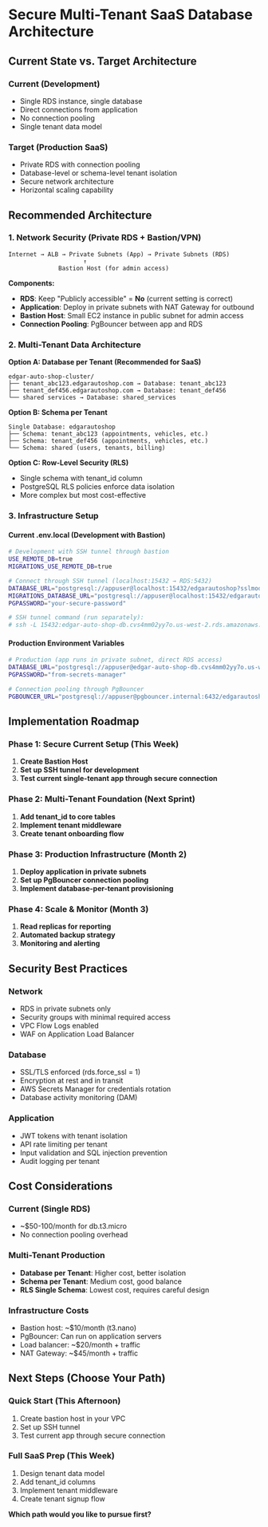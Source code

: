 # Secure Multi-Tenant SaaS Database Architecture

## Current State vs. Target Architecture

### Current (Development)
- Single RDS instance, single database
- Direct connections from application
- No connection pooling
- Single tenant data model

### Target (Production SaaS)
- Private RDS with connection pooling
- Database-level or schema-level tenant isolation
- Secure network architecture
- Horizontal scaling capability

## Recommended Architecture

### 1. Network Security (Private RDS + Bastion/VPN)

```
Internet → ALB → Private Subnets (App) → Private Subnets (RDS)
                     ↑
              Bastion Host (for admin access)
```

**Components:**
- **RDS**: Keep "Publicly accessible" = **No** (current setting is correct)
- **Application**: Deploy in private subnets with NAT Gateway for outbound
- **Bastion Host**: Small EC2 instance in public subnet for admin access
- **Connection Pooling**: PgBouncer between app and RDS

### 2. Multi-Tenant Data Architecture

**Option A: Database per Tenant (Recommended for SaaS)**
```
edgar-auto-shop-cluster/
├── tenant_abc123.edgarautoshop.com → Database: tenant_abc123
├── tenant_def456.edgarautoshop.com → Database: tenant_def456
└── shared services → Database: shared_services
```

**Option B: Schema per Tenant**
```
Single Database: edgarautoshop
├── Schema: tenant_abc123 (appointments, vehicles, etc.)
├── Schema: tenant_def456 (appointments, vehicles, etc.)
└── Schema: shared (users, tenants, billing)
```

**Option C: Row-Level Security (RLS)**
- Single schema with tenant_id column
- PostgreSQL RLS policies enforce data isolation
- More complex but most cost-effective

### 3. Infrastructure Setup

#### Current .env.local (Development with Bastion)
```bash
# Development with SSH tunnel through bastion
USE_REMOTE_DB=true
MIGRATIONS_USE_REMOTE_DB=true

# Connect through SSH tunnel (localhost:15432 → RDS:5432)
DATABASE_URL="postgresql://appuser@localhost:15432/edgarautoshop?sslmode=require"
MIGRATIONS_DATABASE_URL="postgresql://appuser@localhost:15432/edgarautoshop?sslmode=require"
PGPASSWORD="your-secure-password"

# SSH tunnel command (run separately):
# ssh -L 15432:edgar-auto-shop-db.cvs4mm02yy7o.us-west-2.rds.amazonaws.com:5432 ec2-user@bastion-ip
```

#### Production Environment Variables
```bash
# Production (app runs in private subnet, direct RDS access)
DATABASE_URL="postgresql://appuser@edgar-auto-shop-db.cvs4mm02yy7o.us-west-2.rds.amazonaws.com:5432/edgarautoshop?sslmode=require"
PGPASSWORD="from-secrets-manager"

# Connection pooling through PgBouncer
PGBOUNCER_URL="postgresql://appuser@pgbouncer.internal:6432/edgarautoshop?sslmode=require"
```

## Implementation Roadmap

### Phase 1: Secure Current Setup (This Week)
1. **Create Bastion Host**
2. **Set up SSH tunnel for development**
3. **Test current single-tenant app through secure connection**

### Phase 2: Multi-Tenant Foundation (Next Sprint)
1. **Add tenant_id to core tables**
2. **Implement tenant middleware**
3. **Create tenant onboarding flow**

### Phase 3: Production Infrastructure (Month 2)
1. **Deploy application in private subnets**
2. **Set up PgBouncer connection pooling**
3. **Implement database-per-tenant provisioning**

### Phase 4: Scale & Monitor (Month 3)
1. **Read replicas for reporting**
2. **Automated backup strategy**
3. **Monitoring and alerting**

## Security Best Practices

### Network
- RDS in private subnets only
- Security groups with minimal required access
- VPC Flow Logs enabled
- WAF on Application Load Balancer

### Database
- SSL/TLS enforced (rds.force_ssl = 1)
- Encryption at rest and in transit
- AWS Secrets Manager for credentials rotation
- Database activity monitoring (DAM)

### Application
- JWT tokens with tenant isolation
- API rate limiting per tenant
- Input validation and SQL injection prevention
- Audit logging per tenant

## Cost Considerations

### Current (Single RDS)
- ~$50-100/month for db.t3.micro
- No connection pooling overhead

### Multi-Tenant Production
- **Database per Tenant**: Higher cost, better isolation
- **Schema per Tenant**: Medium cost, good balance
- **RLS Single Schema**: Lowest cost, requires careful design

### Infrastructure Costs
- Bastion host: ~$10/month (t3.nano)
- PgBouncer: Can run on application servers
- Load balancer: ~$20/month + traffic
- NAT Gateway: ~$45/month + traffic

## Next Steps (Choose Your Path)

### Quick Start (This Afternoon)
1. Create bastion host in your VPC
2. Set up SSH tunnel
3. Test current app through secure connection

### Full SaaS Prep (This Week)
1. Design tenant data model
2. Add tenant_id columns
3. Implement tenant middleware
4. Create tenant signup flow

**Which path would you like to pursue first?**
